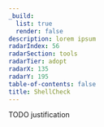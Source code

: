 ```yaml
---
_build:
  list: true
  render: false
description: lorem ipsum
radarIndex: 56
radarSection: tools
radarTier: adopt
radarX: 135
radarY: 195
table-of-contents: false
title: ShellCheck
---
```


TODO justification
